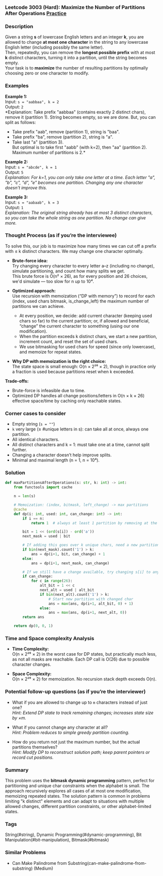 ### Leetcode 3003 (Hard): Maximize the Number of Partitions After Operations [Practice](https://leetcode.com/problems/maximize-the-number-of-partitions-after-operations)

### Description  
Given a string **s** of lowercase English letters and an integer **k**, you are allowed to change **at most one character** in the string to any lowercase English letter (including possibly the same letter).  
Then, repeatedly, you can remove the **longest possible prefix** with at most **k** distinct characters, turning it into a partition, until the string becomes empty.  
Your task is to **maximize** the number of resulting partitions by optimally choosing zero or one character to modify.

### Examples  

**Example 1:**  
Input: `s = "aabbaa", k = 2`  
Output: `2`  
*Explanation: Take prefix "aabbaa" (contains exactly 2 distinct chars), remove it (partition 1). String becomes empty, so we are done. But, you can split as follows:  
- Take prefix "aab", remove (partition 1), string is "baa".  
- Take prefix "ba", remove (partition 2), string is "a".  
- Take last "a" (partition 3).  
But optimal is to take first "aabb" (with k=2), then "aa" (partition 2). Maximum number of partitions is 2.*

**Example 2:**  
Input: `s = "abcde", k = 1`  
Output: `5`  
*Explanation: For k=1, you can only take one letter at a time. Each letter "a", "b", "c", "d", "e" becomes one partition. Changing any one character doesn't improve this.*

**Example 3:**  
Input: `s = "aabaab", k = 3`  
Output: `1`  
*Explanation: The original string already has at most 3 distinct characters, so you can take the whole string as one partition. No change can give more.*

### Thought Process (as if you’re the interviewee)  
To solve this, our job is to maximize how many times we can cut off a prefix with ≤ k distinct characters. We may change one character optimally.

- **Brute-force idea:**  
  Try changing every character to every letter a–z (including no change), simulate partitioning, and count how many splits we get.  
  This brute force is O(n² × 26), as for every position and 26 choices, we'd simulate — too slow for n up to 10⁴.

- **Optimized approach:**  
  Use recursion with memoization (“DP with memory”) to record for each (index, used chars bitmask, is_change_left) the maximum number of partitions we can achieve.  
  - At every position, we decide: add current character (keeping used chars so far) to the current partition; or, if allowed and beneficial, “change” the current character to something (using our one modification).  
  - When the partition exceeds k distinct chars, we start a new partition, increment count, and reset the set of used chars.
  - We use bitmasking for used chars for speed (since only lowercase), and memoize for repeat states.

- **Why DP with memoization is the right choice:**  
  The state space is small enough: O(n × 2²⁶ × 2), though in practice only a fraction is used because partitions reset when k exceeded.

**Trade-offs:**  
- Brute-force is infeasible due to time.  
- Optimized DP handles all change positions/letters in O(n × k × 26) effective space/time by caching only reachable states.

### Corner cases to consider  
- Empty string (`s = ""`)
- `k` very large (≥ #unique letters in s): can take all at once, always one partition.
- All identical characters.
- All distinct characters and k = 1: must take one at a time, cannot split further.
- Changing a character doesn’t help improve splits.
- Minimal and maximal length (n = 1, n = 10⁴).

### Solution

```python
def maxPartitionsAfterOperations(s: str, k: int) -> int:
    from functools import cache

    n = len(s)

    # Memoization: (index, bitmask, left_change) -> max partitions
    @cache
    def dp(i: int, used: int, can_change: int) -> int:
        if i == n:
            return 1  # always at least 1 partition by removing at the end

        bit = 1 << (ord(s[i]) - ord('a'))
        next_mask = used | bit

        # If adding this goes over k unique chars, need a new partition.
        if bin(next_mask).count('1') > k:
            ans = dp(i+1, bit, can_change) + 1
        else:
            ans = dp(i+1, next_mask, can_change)

        # If we still have a change available, try changing s[i] to anything else
        if can_change:
            for c in range(26):
                alt_bit = 1 << c
                next_alt = used | alt_bit
                if bin(next_alt).count('1') > k:
                    # Start new partition with changed char
                    ans = max(ans, dp(i+1, alt_bit, 0) + 1)
                else:
                    ans = max(ans, dp(i+1, next_alt, 0))
        return ans

    return dp(0, 0, 1)
```

### Time and Space complexity Analysis  

- **Time Complexity:**  
  O(n × 2²⁶ × 2) in the worst case for DP states, but practically much less, as not all masks are reachable. Each DP call is O(26) due to possible character changes.

- **Space Complexity:**  
  O(n × 2²⁶ × 2) for memoization. No recursion stack depth exceeds O(n).

### Potential follow-up questions (as if you’re the interviewer)  

- What if you are allowed to change up to `m` characters instead of just one?  
  *Hint: Extend DP state to track remaining changes; increases state size by ×m.*

- What if you cannot change any character at all?  
  *Hint: Problem reduces to simple greedy partition counting.*

- How do you return not just the maximum number, but the actual partitions themselves?  
  *Hint: Modify DP to reconstruct solution path; keep parent pointers or record cut positions.*

### Summary
This problem uses the **bitmask dynamic programming** pattern, perfect for partitioning and unique char constraints when the alphabet is small. The approach recursively explores all cases of at most one modification, memoizing repeated states. The solution pattern is common in problems limiting "k distinct" elements and can adapt to situations with multiple allowed changes, different partition constraints, or other alphabet-limited states.

### Tags
String(#string), Dynamic Programming(#dynamic-programming), Bit Manipulation(#bit-manipulation), Bitmask(#bitmask)

### Similar Problems
- Can Make Palindrome from Substring(can-make-palindrome-from-substring) (Medium)